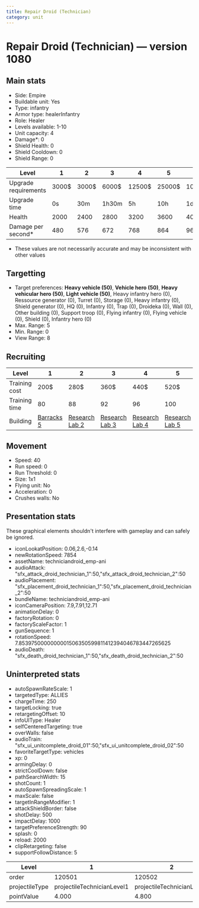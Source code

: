 ```yaml
---
title: Repair Droid (Technician)
category: unit
---
```


# Repair Droid (Technician) — version 1080

## Main stats

  * Side: Empire
  * Buildable unit: Yes
  * Type: infantry
  * Armor type: healerInfantry
  * Role: Healer
  * Levels available: 1-10
  * Unit capacity: 4
  * Damage*: 0
  * Shield Health: 0
  * Shield Cooldown: 0
  * Shield Range: 0

|Level               |1    |2    |3    |4     |5     |6      |7      |8      |9       |10      |
|--------------------|-----|-----|-----|------|------|-------|-------|-------|--------|--------|
|Upgrade requirements|3000$|3000$|6000$|12500$|25000$|100000$|160000$|320000$|1000000$|1750000$|
|Upgrade time        |0s   |30m  |1h30m|5h    |10h   |1d12h  |2d12h  |4d     |6d      |1w2d    |
|Health              |2000 |2400 |2800 |3200  |3600  |4000   |4400   |4800   |5200    |6000    |
|Damage per second*  |480  |576  |672  |768   |864   |960    |1056   |1152   |1248    |1440    |

* These values are not necessarily accurate and may be inconsistent with other values

## Targetting

  * Target preferences: **Heavy vehicle (50)**, **Vehicle hero (50)**, **Heavy vehicular hero (50)**, **Light vehicle (50)**, Heavy infantry hero (0), Ressource generator (0), Turret (0), Storage (0), Heavy infantry (0), Shield generator (0), HQ (0), Infantry (0), Trap (0), Droideka (0), Wall (0), Other building (0), Support troop (0), Flying infantry (0), Flying vehicle (0), Shield (0), Infantry hero (0)
  * Max. Range: 5
  * Min. Range: 0
  * View Range: 8

## Recruiting

|Level        |1                                |2                                      |3                                      |4                                      |5                                      |6                                      |7                                      |8                                      |9                                      |10                                      |
|-------------|---------------------------------|---------------------------------------|---------------------------------------|---------------------------------------|---------------------------------------|---------------------------------------|---------------------------------------|---------------------------------------|---------------------------------------|----------------------------------------|
|Training cost|200$                             |280$                                   |360$                                   |440$                                   |520$                                   |600$                                   |680$                                   |800$                                   |840$                                   |920$                                    |
|Training time|80                               |88                                     |92                                     |96                                     |100                                    |104                                    |108                                    |112                                    |116                                    |120                                     |
|Building     |[Barracks 5](empireBarracks.html)|[Research Lab 2](empireOffenseLab.html)|[Research Lab 3](empireOffenseLab.html)|[Research Lab 4](empireOffenseLab.html)|[Research Lab 5](empireOffenseLab.html)|[Research Lab 6](empireOffenseLab.html)|[Research Lab 7](empireOffenseLab.html)|[Research Lab 8](empireOffenseLab.html)|[Research Lab 9](empireOffenseLab.html)|[Research Lab 10](empireOffenseLab.html)|

## Movement

  * Speed: 40
  * Run speed: 0
  * Run Threshold: 0
  * Size: 1x1
  * Flying unit: No
  * Acceleration: 0
  * Crushes walls: No

## Presentation stats

These graphical elements shouldn't interfere with gameplay and can safely be ignored.

  * iconLookatPosition: 0.06,2.6,-0.14
  * newRotationSpeed: 7854
  * assetName: techniciandroid_emp-ani
  * audioAttack: "sfx_attack_droid_technician_1":50,"sfx_attack_droid_technician_2":50
  * audioPlacement: "sfx_placement_droid_technician_1":50,"sfx_placement_droid_technician_2":50
  * bundleName: techniciandroid_emp-ani
  * iconCameraPosition: 7.9,7.91,12.71
  * animationDelay: 0
  * factoryRotation: 0
  * factoryScaleFactor: 1
  * gunSequence: 1
  * rotationSpeed: 7.8539750000000001506350599811412394046783447265625
  * audioDeath: "sfx_death_droid_technician_1":50,"sfx_death_droid_technician_2":50

## Uninterpreted stats

  * autoSpawnRateScale: 1
  * targetedType: ALLIES
  * chargeTime: 250
  * targetLocking: true
  * retargetingOffset: 10
  * infoUIType: Healer
  * selfCenteredTargeting: true
  * overWalls: false
  * audioTrain: "sfx_ui_unitcomplete_droid_01":50,"sfx_ui_unitcomplete_droid_02":50
  * favoriteTargetType: vehicles
  * xp: 0
  * armingDelay: 0
  * strictCoolDown: false
  * pathSearchWidth: 15
  * shotCount: 1
  * autoSpawnSpreadingScale: 1
  * maxScale: false
  * targetInRangeModifier: 1
  * attackShieldBorder: false
  * shotDelay: 500
  * impactDelay: 1000
  * targetPreferenceStrength: 90
  * splash: 0
  * reload: 2000
  * clipRetargeting: false
  * supportFollowDistance: 5

|Level         |1                         |2                         |3                         |4                         |5                         |6                         |7                         |8                         |9                         |10                         |
|--------------|--------------------------|--------------------------|--------------------------|--------------------------|--------------------------|--------------------------|--------------------------|--------------------------|--------------------------|---------------------------|
|order         |120501                    |120502                    |120503                    |120504                    |120505                    |120506                    |120507                    |120508                    |120509                    |120510                     |
|projectileType|projectileTechnicianLevel1|projectileTechnicianLevel2|projectileTechnicianLevel3|projectileTechnicianLevel4|projectileTechnicianLevel5|projectileTechnicianLevel6|projectileTechnicianLevel7|projectileTechnicianLevel8|projectileTechnicianLevel9|projectileTechnicianLevel10|
|pointValue    |4.000                     |4.800                     |5.600                     |6.400                     |7.200                     |8.000                     |8.800                     |9.600                     |10.400                    |12.000                     |


